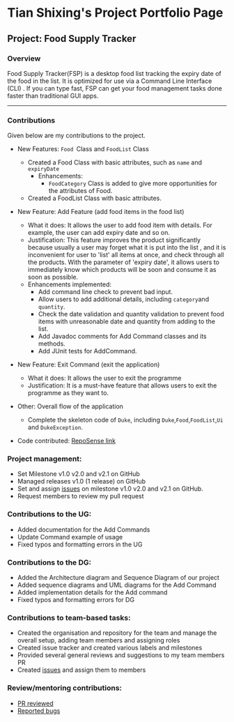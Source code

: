 # Tian Shixing's Project Portfolio Page
## Project: Food Supply Tracker

### Overview
Food Supply Tracker(FSP) is a desktop food list tracking the expiry date of the food in the list.
It is optimized for use via a Command Line Interface (CLI) . 
If you can type fast, FSP can get your food management tasks done faster than traditional GUI apps.

---

### Contributions
Given below are my contributions to the project.

+ New Features: `Food `Class and `FoodList` Class
  + Created a Food Class with basic attributes, such as `name` and `expiryDate`
    + Enhancements:
      + `FoodCategory` Class is added to give more opportunities for the attributes of Food.
  + Created a FoodList Class with basic attributes.

+ New Feature: Add Feature (add food items in the food list)
  + What it does: It allows the user to add food item with details. For example, the user can add expiry date and so on. 
  + Justification: This feature improves the product significantly because usually a user may forget what it is put into the list
  , and it is inconvenient for user to 'list' all items at once, and check through all the products. 
  With the parameter of 'expiry date', it allows users to immediately know which products will be soon and consume it 
  as soon as possible. 
  + Enhancements implemented: 
    + Add command line check to prevent bad input.
    + Allow users to add additional details, including `category`and `quantity`.
    + Check the date validation and quantity validation to prevent food items with 
unreasonable date and quantity from adding to the list.
    + Add Javadoc comments for Add Command classes and its methods.
    + Add JUnit tests for AddCommand.

+ New Feature: Exit Command (exit the application)
  + What it does: It allows the user to exit the programme
  + Justification: It is a must-have feature that allows users to exit the programme as they want to.
  
+ Other: Overall flow of the application
  + Complete the skeleton code of `Duke`, including `Duke`,`Food`,`FoodList`,`Ui` and `DukeException`.

+ Code contributed: [RepoSense link](https://nus-cs2113-ay2223s2.github.io/tp-dashboard/?search=tsx0314&sort=groupTitle&sortWithin=title&timeframe=commit&mergegroup=&groupSelect=groupByRepos&breakdown=true&checkedFileTypes=docs~functional-code~test-code~other&since=2023-02-17&tabOpen=true&tabType=authorship&tabAuthor=tsx0314&tabRepo=AY2223S2-CS2113-W13-3%2Ftp%5Bmaster%5D&authorshipIsMergeGroup=false&authorshipFileTypes=docs~functional-code~test-code~other&authorshipIsBinaryFileTypeChecked=false&authorshipIsIgnoredFilesChecked=false)


### Project management:
  + Set Milestone v1.0 v2.0 and v2.1 on GitHub
  + Managed releases v1.0 (1 release) on GitHub
  + Set and assign [issues](https://github.com/AY2223S2-CS2113-W13-3/tp/issues?q=is%3Aissuea+author%3Atsx0314+is%3Aclosed) on milestone v1.0 v2.0 and v2.1 on GitHub.
  + Request members to review my pull request 
  
### Contributions to the UG: 
  + Added documentation for the Add Commands
  + Update Command example of usage
  + Fixed typos and formatting errors in the UG

### Contributions to the DG:
  + Added the Architecture diagram and Sequence Diagram of our project
  + Added sequence diagrams and UML diagrams for the Add Command
  + Added implementation details for the Add command
  + Fixed typos and formatting errors for DG

### Contributions to team-based tasks: 
  + Created the organisation and repository for the team and manage the overall setup, adding team members and assigning roles 
  + Created issue tracker and created various labels and milestones
  + Provided several general reviews and suggestions to my team members PR
  + Created [issues](https://github.com/AY2223S2-CS2113-W13-3/tp/issues?q=author%3Atsx0314) and assign them to members

### Review/mentoring contributions:
  + [PR reviewed](https://github.com/AY2223S2-CS2113-W13-3/tp/issues?q=reviewed-by%3Atsx0314)
  + [Reported bugs](https://github.com/AY2223S2-CS2113-W13-3/tp/issues?q=author%3Atsx0314+label%3Atype.Bug)


